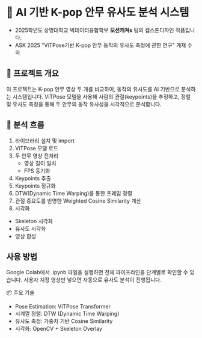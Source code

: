 
# 🕺 AI 기반 K-pop 안무 유사도 분석 시스템
- 2025학년도 상명대학교 빅데이터융합학부 **모션캐쳐s** 팀의 캡스톤디자인 작품입니다.
- ASK 2025 "ViTPose기반 K-pop 안무 동작의 유사도 측정에 관한 연구" 게재 수락


## 📌 프로젝트 개요
이 프로젝트는 K-pop 안무 영상 두 개를 비교하여, 동작의 유사도를 AI 기반으로 분석하는 시스템입니다.
ViTPose 모델을 사용해 사람의 관절(keypoints)을 추정하고, 정렬 및 유사도 측정을 통해 두 안무의 동작 유사성을 시각적으로 분석합니다.

## 🔁 분석 흐름
1. 라이브러리 설치 및 import
2. ViTPose 모델 로드
3. 두 안무 영상 전처리
   - 영상 길이 일치
   - FPS 동기화
4. Keypoints 추출
5. Keypoints 정규화
6. DTW(Dynamic Time Warping)를 통한 프레임 정렬
7. 관절 중요도를 반영한 Weighted Cosine Similarity 계산
8. 시각화
  - Skeleton 시각화
  - 유사도 시각화
  - 영상 합성

## 사용 방법
Google Colab에서 .ipynb 파일을 실행하면 전체 파이프라인을 단계별로 확인할 수 있습니다.
사용자 지정 영상만 넣으면 자동으로 유사도 분석이 진행됩니다.

📦 주요 기술
- Pose Estimation: ViTPose Transformer
- 시계열 정렬: DTW (Dynamic Time Warping)
- 유사도 측정: 가중치 기반 Cosine Similarity
- 시각화: OpenCV + Skeleton Overlay
